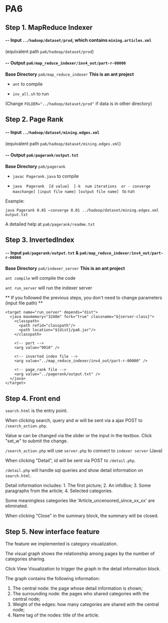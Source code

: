 PA6 
===

Step 1. MapReduce Indexer 
----------------------

#### -- Input `../hadoop/dataset/prod`, which contains `mining.articles.xml` 
(equivalent path `pa6/hadoop/dataset/prod`)

####  -- Output `pa6/map_reduce_indexer/inv4_out/part-r-00000`

**Base Directory** `pa6/map_reduce_indexer` **This is an ant project**

* `ant` to compile

* `inv_all.sh` to run

(Change `FOLDER="../hadoop/dataset/prod"` if data is in other directory) 



Step 2. Page Rank 
----------------------

#### -- Input `../hadoop/dataset/mining.edges.xml`
(equivalent path `pa6/hadoop/dataset/mining.edges.xml`)


#### -- Output `pa6/pagerank/output.txt`

**Base Directory** `pa6/pagerank`

* `javac Pagerank.java` to compile

* `java  Pagerank  [d value]  [-k  num iterations  or - converge maxchange] [input file name] [output file name] ` to run

Example:
```
java Pagerank 0.85 –converge 0.01 ../hadoop/dataset/mining.edges.xml output.txt
```

A detailed help at `pa6/pagerank/readme.txt`



Step 3. InvertedIndex 
----------------------

#### -- Input `pa6/pagerank/output.txt` & `pa6/map_reduce_indexer/inv4_out/part-r-00000`


**Base Directory** `pa6/indexer_server` **This is an ant project**

`ant compile` will compile the code

`ant run_server` will run the indexer server

** If you followed the previous steps, you don't need to change parameters (input file path) **

```
<target name="run_server" depends="dist">
  <java maxmemory="3248m" fork="true" classname="${server-class}">
    <classpath>
      <path refid="classpath"/>
      <path location="${dist}/pa6.jar"/>
    </classpath>

    <!-- port -->
    <arg value="9010" /> 

    <!-- inverted index file -->
    <arg value="../map_reduce_indexer/inv4_out/part-r-00000" />

    <!-- page_rank file -->
    <arg value="../pagerank/output.txt" />
  </java>
</target>
```

Step 4. Front end
------------------

`search.html` is the entry point.


When clicking search, query and w will be sent via a ajax POST to `/search_action.php`.

Value w can be changed via the slider or the input in the textbox. Click "set_w" to submit the change.

`/search_action.php` will use `server.php` to connect to `indexer server` (Java)


When clicking "Detail", id will be sent via POST to `/detail.php`.

`/detail.php` will handle sql queries and show detail information on `search.html`.

Detail information includes: 1. The first picture; 2. An infoBox; 3. Some paragraphs from the article; 4. Selected categories.

Some meaningless categories like 'Article_uncensored_since_xx_xx' are eliminated.


When clicking "Close" in the summary block, the summary will be closed. 


Step 5. New interface feature
------------------------------

The feature we implemented is category visualization. 

The visual graph shows the relationship among pages by the number of categories sharing.

Click View Visualization to trigger the graph in the detail information block.

The graph contains the following information:
   1. The central node: the page whose detail information is shown;
   2. The surrounding node: the pages who shared categories with the central node;
   3. Weight of the edges: how many categories are shared with the central node;
   4. Name tag of the nodes: title of the article.



